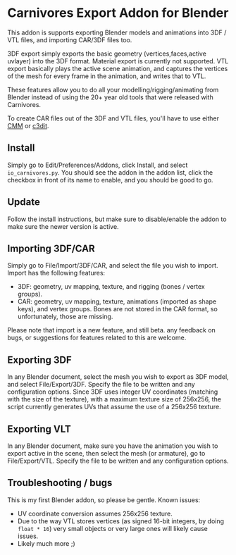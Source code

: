 # Carnivores Export Addon for Blender

This addon is supports exporting Blender models and animations into 3DF / VTL files, and importing CAR/3DF files too.

3DF export simply exports the basic geometry (vertices,faces,active uvlayer) into the 3DF format. Material export is currently not supported.
VTL export basically plays the active scene animation, and captures the vertices of the mesh for every frame in the animation, and writes that to VTL.

These features allow you to do all your modelling/rigging/animating from Blender instead of using the 20+ year old tools that were released with Carnivores.

To create CAR files out of the 3DF and VTL files, you'll have to use either [CMM](https://game3dee.com/cmm/) or [c3dit](https://github.com/carnivores-cpe/c3dit).

## Install

Simply go to Edit/Preferences/Addons, click Install, and select `io_carnivores.py`. You should see the addon in the addon list, click the checkbox in front of its name to enable, and you should be good to go.

## Update

Follow the install instructions, but make sure to disable/enable the addon to make sure the newer version is active.

## Importing 3DF/CAR

Simply go to File/Import/3DF/CAR, and select the file you wish to import. Import has the following features:

- 3DF: geometry, uv mapping, texture, and rigging (bones / vertex groups).
- CAR: geometry, uv mapping, texture, animations (imported as shape keys), and vertex groups. Bones are not stored in the CAR format, so unfortunately, those are missing.

Please note that import is a new feature, and still beta. any feedback on bugs, or suggestions for features related to this are welcome.

## Exporting 3DF

In any Blender document, select the mesh you wish to export as 3DF model, and select File/Export/3DF. Specify the file to be written and any configuration options.
Since 3DF uses integer UV coordinates (matching with the size of the texture), with a maximum texture size of 256x256, the script currently generates UVs that assume the use of a 256x256 texture.

## Exporting VLT

In any Blender document, make sure you have the animation you wish to export active in the scene, then select the mesh (or armature), go to File/Export/VTL. Specify the file to be written and any configuration options.

## Troubleshooting / bugs

This is my first Blender addon, so please be gentle. Known issues:

* UV coordinate conversion assumes 256x256 texture.
* Due to the way VTL stores vertices (as signed 16-bit integers, by doing `float * 16`) very small objects or very large ones will likely cause issues.
* Likely much more ;)

